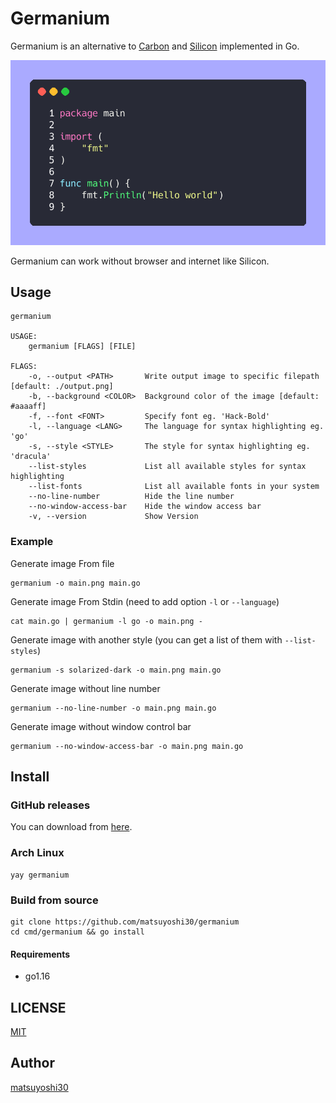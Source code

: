 # Germanium

Germanium is an alternative to [Carbon](https://github.com/carbon-app/carbon) and [Silicon](https://github.com/Aloxaf/silicon) implemented in Go.

![screenshot](assets/img/sample.png)

Germanium can work without browser and internet like Silicon.


## Usage

```
germanium

USAGE:
    germanium [FLAGS] [FILE]

FLAGS:
    -o, --output <PATH>       Write output image to specific filepath [default: ./output.png]
    -b, --background <COLOR>  Background color of the image [default: #aaaaff]
    -f, --font <FONT>         Specify font eg. 'Hack-Bold'
    -l, --language <LANG>     The language for syntax highlighting eg. 'go'
    -s, --style <STYLE>       The style for syntax highlighting eg. 'dracula'
    --list-styles             List all available styles for syntax highlighting
    --list-fonts              List all available fonts in your system
    --no-line-number          Hide the line number
    --no-window-access-bar    Hide the window access bar
    -v, --version             Show Version
```

### Example

Generate image From file

```
germanium -o main.png main.go
```

Generate image From Stdin (need to add option `-l` or `--language`)

```
cat main.go | germanium -l go -o main.png -
```

Generate image with another style (you can get a list of them with `--list-styles`)

```
germanium -s solarized-dark -o main.png main.go
```

Generate image without line number

```
germanium --no-line-number -o main.png main.go
```

Generate image without window control bar

```
germanium --no-window-access-bar -o main.png main.go
```


## Install

### GitHub releases

You can download from [here](https://github.com/matsuyoshi30/germanium/releases).

### Arch Linux

```
yay germanium
```

### Build from source

```
git clone https://github.com/matsuyoshi30/germanium
cd cmd/germanium && go install
```

#### Requirements

- go1.16


## LICENSE

[MIT](./LICENSE)


## Author

[matsuyoshi30](https://twitter.com/matsuyoshi30)
